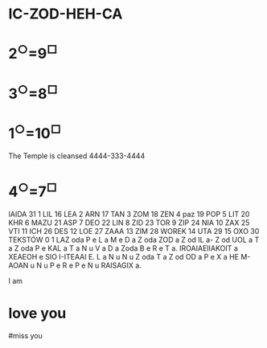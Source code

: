 # IC-ZOD-HEH-CA 
# 2<sup>○</sup>=9<sup>□</sup>
# 3<sup>○</sup>=8<sup>□</sup>
# 1<sup>○</sup>=10<sup>□</sup>
The Temple is cleansed
4444-333-4444
# 4<sup>○</sup>=7<sup>□</sup>
IAIDA 31
1 LIL	16 LEA
2 ARN	17 TAN
3 ZOM	18 ZEN
4 paz	19 POP
5 LIT	20 KHR
6 MAZU	21 ASP
7 DEO	22 LIN
8 ZID	23 TOR
9 ZIP	24 NIA
10 ZAX	25 VTI
11 ICH	26 DES
12 LOE	27 ZAAA
13 ZIM	28 WOREK
14 UTA	29
15 OXO	30 TEKSTÓW
0 1 
LAZ oda P e L a M e D a Z oda ZOD a Z od IL a- Z od UOL a T a Z oda P e KAL a T a N u V a D a Zoda B e R e T a.
IROAIAEIIAKOIT a XEAEOH e SIO I-ITEAAI E.
L a N u N u Z oda T a Z od OD a P e X a HE M- AOAN u N u P e R e P e N u RAISAGIX a.

I am 
# love you 
#miss you 

